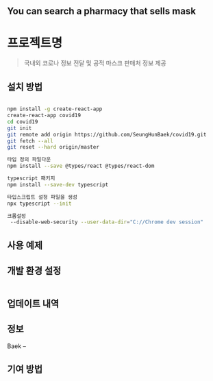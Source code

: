 
## You can search a pharmacy that sells mask


# 프로젝트명
> 국내외 코로나 정보 전달 및 공적 마스크 판매처 정보 제공

## 설치 방법

```sh

npm install -g create-react-app
create-react-app covid19
cd covid19
git init
git remote add origin https://github.com/SeungHunBaek/covid19.git
git fetch --all
git reset --hard origin/master

타입 정의 파일다운
npm install --save @types/react @types/react-dom

typescript 패키지
npm install --save-dev typescript

타입스크립트 설정 파일을 생성
npx typescript --init

크롬설정
 --disable-web-security --user-data-dir="C://Chrome dev session"
```
## 사용 예제



## 개발 환경 설정



```sh

```

## 업데이트 내역


## 정보

Baek – 



## 기여 방법

